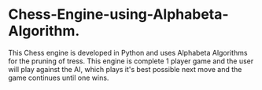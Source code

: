 # Chess-Engine-using-Alphabeta-Algorithm.
This Chess engine is developed in Python and uses Alphabeta Algorithms for the pruning of tress. This engine is complete 1 player game and the user will play against the AI, which plays it's best possible next move and the game continues until one wins. 
